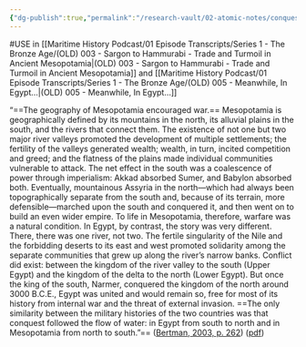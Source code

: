 ```yaml
---
{"dg-publish":true,"permalink":"/research-vault/02-atomic-notes/conquest-followed-the-flow-of-water-but-manifested-in-other-ways-due-to-the-different-geographies-in-mesopotamia-v-egypt/"}
---
```


#USE in [[Maritime History Podcast/01 Episode Transcripts/Series 1 - The Bronze Age/(OLD) 003 - Sargon to Hammurabi - Trade and Turmoil in Ancient Mesopotamia\|(OLD) 003 - Sargon to Hammurabi - Trade and Turmoil in Ancient Mesopotamia]] and [[Maritime History Podcast/01 Episode Transcripts/Series 1 - The Bronze Age/(OLD) 005 - Meanwhile, In Egypt...\|(OLD) 005 - Meanwhile, In Egypt...]]

“==The geography of Mesopotamia encouraged war.== Mesopotamia is geographically defined by its mountains in the north, its alluvial plains in the south, and the rivers that connect them. The existence of not one but two major river valleys promoted the development of multiple settlements; the fertility of the valleys generated wealth; wealth, in turn, incited competition and greed; and the flatness of the plains made individual communities vulnerable to attack. The net effect in the south was a coalescence of power through imperialism: Akkad absorbed Sumer, and Babylon absorbed both. Eventually, mountainous Assyria in the north—which had always been topographically separate from the south and, because of its terrain, more defensible—marched upon the south and conquered it, and then went on to build an even wider empire. To life in Mesopotamia, therefore, warfare was a natural condition. In Egypt, by contrast, the story was very different. There, there was one river, not two. The fertile singularity of the Nile and the forbidding deserts to its east and west promoted solidarity among the separate communities that grew up along the river’s narrow banks. Conflict did exist: between the kingdom of the river valley to the south (Upper Egypt) and the kingdom of the delta to the north (Lower Egypt). But once the king of the south, Narmer, conquered the kingdom of the north around 3000 B.C.E., Egypt was united and would remain so, free for most of its history from internal war and the threat of external invasion. ==The only similarity between the military histories of the two countries was that conquest followed the flow of water: in Egypt from south to north and in Mesopotamia from north to south.”== ([Bertman, 2003, p. 262](zotero://select/library/items/YPMHZBXL)) ([pdf](zotero://open-pdf/library/items/X3CHJ4P3?page=275&annotation=PT39NI7K))